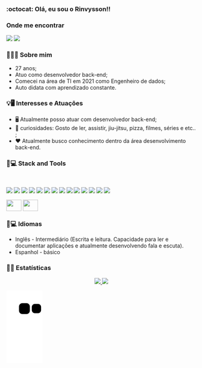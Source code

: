 ### :octocat: Olá, eu sou o Rinvysson!!

### Onde me encontrar

<div>

<a href="https://www.linkedin.com/in/rinvysson/" target="_blank"><img src="https://img.shields.io/badge/LinkedIn-0077B5?style=for-the-badge&logo=linkedin&logoColor=white" target="_blank"></a>
<a href="https://wa.me/5582981337748" target="_blank"><img src="https://img.shields.io/badge/WhatsApp-25D366?style=for-the-badge&logo=whatsapp&logoColor=white" target="_blank"></a>

</div>

### 👨🏻‍💻 Sobre mim

- 27 anos;
- Atuo como desenvolvedor back-end;
- Comecei na área de TI em 2021 como Engenheiro de dados;
- Auto didata com aprendizado constante.

### 💡🖥️ Interesses e Atuações

- 🖥️ Atualmente posso atuar com desenvolvedor back-end;
- 🤡 curiosidades: Gosto de ler, assistir, jiu-jitsu, pizza, filmes, séries e etc.. ;
- ❤️ Atualmente busco conhecimento dentro da área desenvolvimento back-end.

### 🚀💻 Stack and Tools

<div style="display: inline_block"><br>

<a><img src="https://img.shields.io/badge/Linux-FCC624?style=for-the-badge&logo=linux&logoColor=black"></a>
<a><img src="https://img.shields.io/badge/JavaScript-F7DF1E?style=for-the-badge&logo=javascript&logoColor=black"></a>
<a><img src="	https://img.shields.io/badge/Node.js-43853D?style=for-the-badge&logo=node.js&logoColor=white">
</a>
<a><img src="https://img.shields.io/badge/Express.js-404D59?style=for-the-badge"></a>
<a><img src="https://img.shields.io/badge/sequelize-323330?style=for-the-badge&logo=sequelize&logoColor=blue"></a>
<a><img src="https://img.shields.io/badge/HTML-239120?style=for-the-badge&logo=html5&logoColor=white"></a>
<a><img src="https://img.shields.io/badge/MySQL-005C84?style=for-the-badge&logo=mysql&logoColor=white"></a>
<a><img src="https://img.shields.io/badge/MongoDB-4EA94B?style=for-the-badge&logo=mongodb&logoColor=white"></a>
<a><img src="https://img.shields.io/badge/redis-%23DD0031.svg?&style=for-the-badge&logo=redis&logoColor=white"></a>
<a><img src="https://img.shields.io/badge/Amazon_AWS-232F3E?style=for-the-badge&logo=amazon-aws&logoColor=white"></a>
<a><img src="https://img.shields.io/badge/microsoft%20azure-0089D6?style=for-the-badge&logo=microsoft-azure&logoColor=white"></a>
<a><img src="https://img.shields.io/badge/Azure_DevOps-0078D7?style=for-the-badge&logo=azure-devops&logoColor=white"></a>
<a><img src="https://img.shields.io/badge/Jenkins-D24939?style=for-the-badge&logo=Jenkins&logoColor=white"></a>
<a><img src="https://img.shields.io/badge/GitLab-330F63?style=for-the-badge&logo=gitlab&logoColor=white"></a>

<img align= "center" height="30" width="40" src="https://cdn.jsdelivr.net/gh/devicons/devicon/icons/docker/docker-original-wordmark.svg" />
<img align= "center" height="30" width="40" src="https://cdn.jsdelivr.net/gh/devicons/devicon/icons/terraform/terraform-original-wordmark.svg" />

</div>

### 🚀💻 Idiomas

- Inglês - Intermediário (Escrita e leitura. Capacidade para ler e documentar aplicações e atualmente desenvolvendo fala e escuta).
- Espanhol - básico

### 🧮📐 Estatísticas

<div align="center">
  <a href="https://github.com/rinvyssondev">
  <img height="180em" src="https://github-readme-stats.vercel.app/api?username=rinvyssondev&show_icons=true&theme=dracula&include_all_commits=true&count_private=true"/>
  <img height="180em" src="https://github-readme-stats.vercel.app/api/top-langs/?username=rinvyssondev&layout=compact&langs_count=7&theme=dracula"/>
</div>

![Snake animation](https://github.com/rinvyssondev/rinvyssondev/blob/output/github-contribution-grid-snake.svg)
